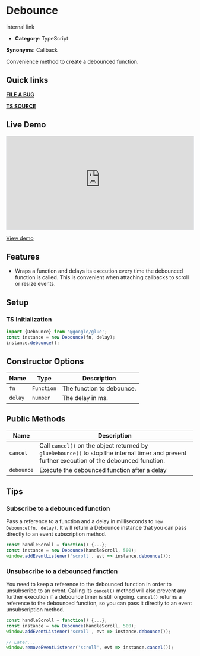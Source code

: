 # Debounce

internal link

<!--*
# Document freshness: For more information, see internal link
freshness: { owner: 'glue-eng-core' reviewed: '2023-07-05' }
*-->



-   **Category**: TypeScript

**Synonyms:** Callback

Convenience method to create a debounced function.

## Quick links

<section class="multicol">

**[FILE A BUG](https://b.corp.google.com/issues/new?component=86195&template=326202&title=%5BDebounce%5D)**

**[TS SOURCE](/src/debounce/index.ts)**

</section>

## Live Demo

<iframe src="https://28-2-dot-glue-demo.appspot.com/components/debounce/"
        width="100%" height="250" style="border:1px solid #dadce0;max-width:760px;"></iframe>

[View demo](https://28-2-dot-glue-demo.appspot.com/components/debounce/)

## Features

-   Wraps a function and delays its execution every time the debounced function
    is called. This is convenient when attaching callbacks to scroll or resize
    events.

## Setup

### TS Initialization

```ts
import {Debounce} from '@google/glue';
const instance = new Debounce(fn, delay);
instance.debounce();
```


## Constructor Options

Name    | Type       | Description
------- | ---------- | -------------------------
`fn`    | `Function` | The function to debounce.
`delay` | `number`   | The delay in ms.

## Public Methods

| Name       | Description                                                   |
| ---------- | ------------------------------------------------------------- |
`cancel` | Call `cancel()` on the object returned by `glueDebounce()` to stop the internal timer and prevent further execution of the debounced function.
| `debounce` | Execute the debounced function after a delay                  |

## Tips

### Subscribe to a debounced function

Pass a reference to a function and a delay in milliseconds to `new Debounce(fn,
delay)`. It will return a Debounce instance that you can pass directly to an
event subscription method.

```ts
const handleScroll = function() {...};
const instance = new Debounce(handleScroll, 500);
window.addEventListener('scroll', evt => instance.debounce());
```

### Unsubscribe to a debounced function

You need to keep a reference to the debounced function in order to unsubscribe
to an event. Calling its `cancel()` method will also prevent any further
execution if a debounce timer is still ongoing. `cancel()` returns a reference
to the debounced function, so you can pass it directly to an event
unsubscription method.

```ts
const handleScroll = function() {...};
const instance = new Debounce(handleScroll, 500);
window.addEventListener('scroll', evt => instance.debounce());

// Later...
window.removeEventListener('scroll', evt => instance.cancel());
```
